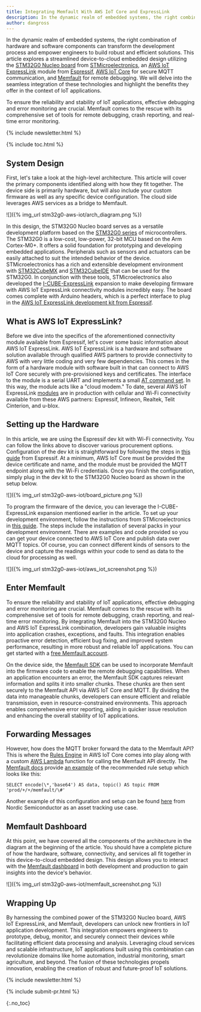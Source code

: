 ```yaml
---
title: Integrating Memfault With AWS IoT Core and ExpressLink
description: In the dynamic realm of embedded systems, the right combination of hardware and software components can transform the development process and empower engineers to build robust and efficient solutions. This article explores a streamlined device-to-cloud embedded design utilizing the STM32G0 Nucleo board from STMicroelectronics, an AWS IoT ExpressLink module from Espressif, AWS IoT Core for secure MQTT communication, and Memfault for remote debugging. We will delve into the seamless integration of these technologies and highlight the benefits they offer in the context of IoT applications.
author: dangross
---
```


In the dynamic realm of embedded systems, the right combination of hardware
and software components can transform the development process and empower
engineers to build robust and efficient solutions. This article explores
a streamlined device-to-cloud embedded design utilizing the [STM32G0
Nucleo board](https://www.st.com/en/evaluation-tools/nucleo-g071rb.html)
from [STMicroelectronics](https://www.st.com/content/st_com/en.html),
an [AWS IoT ExpressLink](https://aws.amazon.com/iot-expresslink/)
module from [Espressif](https://www.espressif.com/en),
[AWS IoT Core](https://aws.amazon.com/iot-core/) for secure MQTT
communication, and [Memfault](https://memfault.com/) for remote debugging.
We will delve into the seamless integration of these technologies and
highlight the benefits they offer in the context of IoT applications.

<!-- excerpt start -->

To ensure the reliability and stability of IoT applications, effective
debugging and error monitoring are crucial. Memfault comes to the rescue
with its comprehensive set of tools for remote debugging, crash
reporting, and real-time error monitoring.

<!-- excerpt end -->

{% include newsletter.html %}

{% include toc.html %}

## System Design

First, let's take a look at the high-level architecture.
This article will cover the primary components identified along
with how they fit together. The device side is primarily hardware, but
will also include your custom firmware as well as any specific device
configuration. The cloud side leverages AWS services as a bridge to
Memfault.

![]({% img_url stm32g0-aws-iot/arch_diagram.png %})

In this design, the STM32G0 Nucleo board serves as a versatile
development platform based on the
[STM32G0 series](https://www.st.com/en/microcontrollers-microprocessors/stm32g0-series.html)
of microcontrollers. The STM32G0 is a low-cost, low-power, 32-bit MCU based
on the Arm Cortex-M0+. It offers a solid foundation for prototyping and
developing embedded applications. Peripherals such as sensors and actuators can
be easily attached to suit the intended behavior of the device.
STMicroelectronics has a rich and extensible development environment with
[STM32CubeMX](https://www.st.com/en/development-tools/stm32cubemx.html)
and [STM32CubeIDE](https://www.st.com/en/development-tools/stm32cubeide.html)
that can be used for the STM32G0. In conjunction with these tools,
STMicroelectronics also developed the
[I-CUBE-ExpressLink](https://github.com/stm32-hotspot/I-CUBE-ExpressLink)
expansion to make developing firmware with AWS IoT ExpressLink connectivity
modules incredibly easy. The board comes complete with Arduino headers, which
is a perfect interface to plug in the
[AWS IoT ExpressLink development kit from Espressif](https://www.espressif.com/en/solutions/device-connectivity/esp-aws-iot-expresslink).

## What is AWS IoT ExpressLink?

Before we dive into the specifics of the aforementioned connectivity module
available from Espressif, let's cover some basic information about AWS
IoT ExpressLink. AWS IoT ExpressLink is a hardware and software solution
available through qualified AWS partners to provide connectivity to AWS
with very little coding and very few dependencies. This comes in the
form of a hardware module with software built in that can connect to AWS
IoT Core securely with pre-provisioned keys and certificates. The
interface to the module is a serial UART and implements a small
[AT command set](https://www.espressif.com/en/solutions/device-connectivity/esp-aws-iot-expresslink).
In this way, the module acts like a "cloud modem." To date,
several AWS IoT ExpressLink
[modules](https://devices.amazonaws.com/search?page=1&sv=iotxplnk)
are in production with cellular and Wi-Fi connectivity available from
these AWS partners: Espressif, Infineon, Realtek, Telit Cinterion, and
u-blox.

## Setting up the Hardware

In this article, we are using the Espressif dev kit with Wi-Fi connectivity.
You can follow the links above to discover various procurement options.
Configuration of the dev kit is straightforward by following the steps in
[this guide](https://github.com/espressif/esp-aws-expresslink-eval) from
Espressif. At a minimum, AWS IoT Core must be provided the device certificate
and name, and the module must be provided the MQTT endpoint along with the
Wi-Fi credentials. Once you finish the configuration, simply plug in the
dev kit to the STM32G0 Nucleo board as shown in the setup below.

![]({% img_url stm32g0-aws-iot/board_picture.png %})

To program the firmware of the device, you can leverage the
I-CUBE-ExpressLink expansion mentioned earlier in the article. To set up
your development environment, follow the instructions from
STMicroelectronics in [this guide](https://github.com/stm32-hotspot/I-CUBE-ExpressLink).
The steps include the installation of several packs in your development
environment. There are examples and code provided so you can get your
device connected to AWS IoT Core and publish data over MQTT topics. Of
course, you can connect different kinds of sensors to the device and
capture the readings within your code to send as data to the cloud for
processing as well.

![]({% img_url stm32g0-aws-iot/aws_iot_screenshot.png %})

## Enter Memfault

To ensure the reliability and stability of IoT applications, effective
debugging and error monitoring are crucial. Memfault comes to the rescue
with its comprehensive set of tools for remote debugging, crash
reporting, and real-time error monitoring. By integrating Memfault into
the STM32G0 Nucleo and AWS IoT ExpressLink combination, developers gain
valuable insights into application crashes, exceptions, and faults. This
integration enables proactive error detection, efficient bug fixing, and
improved system performance, resulting in more robust and reliable IoT
applications. You can get started with a
[free Memfault account](https://app.memfault.com/register).

On the device side, the
[Memfault SDK](https://github.com/memfault/memfault-firmware-sdk) can be
used to incorporate Memfault into the firmware code to enable the remote
debugging capabilities. When an application encounters an error, the Memfault
SDK captures relevant information and splits it into smaller chunks. These
chunks are then sent securely to the Memfault API via AWS IoT Core and
MQTT. By dividing the data into manageable chunks, developers can ensure
efficient and reliable transmission, even in resource-constrained
environments. This approach enables comprehensive error reporting,
aiding in quicker issue resolution and enhancing the overall stability
of IoT applications.

## Forwarding Messages

However, how does the MQTT broker forward the data
to the Memfault API? This is where the
[Rules Engine](https://docs.aws.amazon.com/iot/latest/developerguide/iot-rules.html)
in AWS IoT Core comes into play along with a custom
[AWS Lambda](https://aws.amazon.com/lambda/) function for calling the
Memfault API directly. The
[Memfault docs](https://docs.memfault.com/docs/mcu/introduction/) provide
[an example](https://docs.memfault.com/docs/mcu/uploading-data-with-mqtt)
of the recommended rule setup which looks like this:

```
SELECT encode(\*,'base64') AS data, topic() AS topic FROM 'prod/+/+/memfault/\#'
```

Another example of this configuration and setup can be found
[here](https://github.com/NordicSemiconductor/asset-tracker-cloud-memfault-aws-js)
from Nordic Semiconductor as an asset tracking use case.

## Memfault Dashboard

At this point, we have covered all the components of the architecture
in the diagram at the beginning of the article. You should have a complete
picture of how the hardware, software, connectivity, and services all
fit together in this device-to-cloud embedded design. This design allows
you to interact with the
[Memfault dashboard](https://memfault.com/iot-device-monitoring/) in both
development and production to gain insights into the device's behavior.

![]({% img_url stm32g0-aws-iot/memfault_screenshot.png %})

## Wrapping Up

By harnessing the combined power of the STM32G0 Nucleo board, AWS IoT
ExpressLink, and Memfault, developers can unlock new frontiers in IoT
application development. This integration empowers engineers to
prototype, debug, monitor, and securely connect their devices while
facilitating efficient data processing and analysis. Leveraging cloud
services and scalable infrastructure, IoT applications built using this
combination can revolutionize domains like home automation, industrial
monitoring, smart agriculture, and beyond. The fusion of these
technologies propels innovation, enabling the creation of robust and
future-proof IoT solutions.

<!-- Interrupt Keep START -->
{% include newsletter.html %}

{% include submit-pr.html %}
<!-- Interrupt Keep END -->

{:.no_toc}
